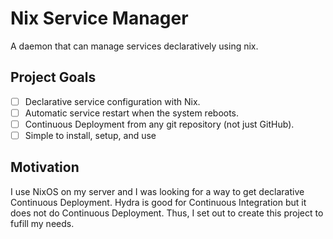 # Nix Service Manager

A daemon that can manage services declaratively using nix.

## Project Goals

- [ ] Declarative service configuration with Nix.
- [ ] Automatic service restart when the system reboots.
- [ ] Continuous Deployment from any git repository (not just GitHub).
- [ ] Simple to install, setup, and use

## Motivation

I use NixOS on my server and I was looking for a way to get declarative Continuous Deployment. Hydra is good for Continuous Integration but it does not do Continuous Deployment. Thus, I set out to create this project to fufill my needs.